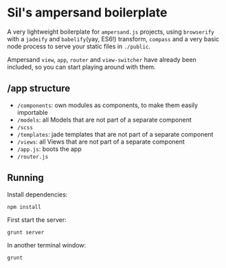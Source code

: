 # Sil's ampersand boilerplate

A very lightweight boilerplate for `ampersand.js` projects, using `browserify` with a `jadeify` and `babelify`(yay, ES6!) transform, `compass` and a very basic node process to serve your static files in `./public`.

Ampersand `view`, `app`, `router` and `view-switcher` have already been included, so you can start playing around with them.

## /app structure

* `/components`: own modules as components, to make them easily importable 
* `/models`: all Models that are not part of a separate component
* `/scss`
* `/templates`: jade templates that are not part of a separate component
* `/views`: all Views that are not part of a separate component
* `/app.js`: boots the app
* `/router.js`
	
## Running

Install dependencies:

	npm install

First start the server:
	
	grunt server

In another terminal window:

	grunt

